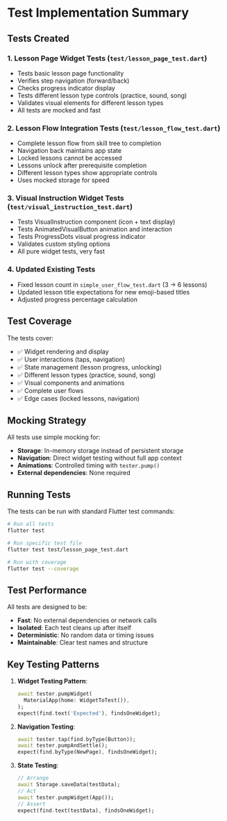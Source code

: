 # Test Implementation Summary

## Tests Created

### 1. **Lesson Page Widget Tests** (`test/lesson_page_test.dart`)
- Tests basic lesson page functionality
- Verifies step navigation (forward/back)
- Checks progress indicator display
- Tests different lesson type controls (practice, sound, song)
- Validates visual elements for different lesson types
- All tests are mocked and fast

### 2. **Lesson Flow Integration Tests** (`test/lesson_flow_test.dart`)
- Complete lesson flow from skill tree to completion
- Navigation back maintains app state
- Locked lessons cannot be accessed
- Lessons unlock after prerequisite completion
- Different lesson types show appropriate controls
- Uses mocked storage for speed

### 3. **Visual Instruction Widget Tests** (`test/visual_instruction_test.dart`)
- Tests VisualInstruction component (icon + text display)
- Tests AnimatedVisualButton animation and interaction
- Tests ProgressDots visual progress indicator
- Validates custom styling options
- All pure widget tests, very fast

### 4. **Updated Existing Tests**
- Fixed lesson count in `simple_user_flow_test.dart` (3 → 6 lessons)
- Updated lesson title expectations for new emoji-based titles
- Adjusted progress percentage calculation

## Test Coverage

The tests cover:
- ✅ Widget rendering and display
- ✅ User interactions (taps, navigation)
- ✅ State management (lesson progress, unlocking)
- ✅ Different lesson types (practice, sound, song)
- ✅ Visual components and animations
- ✅ Complete user flows
- ✅ Edge cases (locked lessons, navigation)

## Mocking Strategy

All tests use simple mocking for:
- **Storage**: In-memory storage instead of persistent storage
- **Navigation**: Direct widget testing without full app context
- **Animations**: Controlled timing with `tester.pump()`
- **External dependencies**: None required

## Running Tests

The tests can be run with standard Flutter test commands:
```bash
# Run all tests
flutter test

# Run specific test file
flutter test test/lesson_page_test.dart

# Run with coverage
flutter test --coverage
```

## Test Performance

All tests are designed to be:
- **Fast**: No external dependencies or network calls
- **Isolated**: Each test cleans up after itself
- **Deterministic**: No random data or timing issues
- **Maintainable**: Clear test names and structure

## Key Testing Patterns

1. **Widget Testing Pattern**:
   ```dart
   await tester.pumpWidget(
     MaterialApp(home: WidgetToTest()),
   );
   expect(find.text('Expected'), findsOneWidget);
   ```

2. **Navigation Testing**:
   ```dart
   await tester.tap(find.byType(Button));
   await tester.pumpAndSettle();
   expect(find.byType(NewPage), findsOneWidget);
   ```

3. **State Testing**:
   ```dart
   // Arrange
   await Storage.saveData(testData);
   // Act
   await tester.pumpWidget(App());
   // Assert
   expect(find.text(testData), findsOneWidget);
   ```
